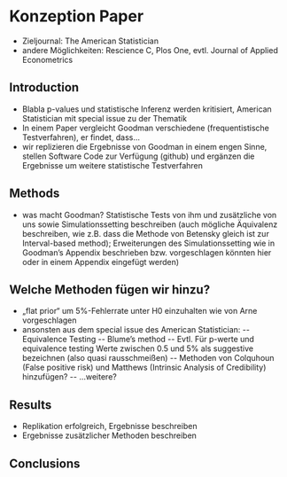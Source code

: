 # Konzeption Paper

- Zieljournal: The American Statistician
- andere Möglichkeiten: Rescience C, Plos One, evtl. Journal of Applied Econometrics


## Introduction
- Blabla p-values und statistische Inferenz werden kritisiert, American Statistician mit special issue zu der Thematik
- In einem Paper vergleicht Goodman verschiedene (frequentistische Testverfahren), er findet, dass…
- wir replizieren die Ergebnisse von Goodman in einem engen Sinne, stellen Software Code zur Verfügung (github) und ergänzen die Ergebnisse um weitere statistische Testverfahren

## Methods
- was macht Goodman? Statistische Tests von ihm und zusätzliche von uns sowie Simulationssetting beschreiben (auch mögliche Äquivalenz beschreiben, wie z.B. dass die Methode von Betensky gleich ist zur Interval-based method); Erweiterungen des Simulationssetting wie in Goodman’s Appendix beschrieben bzw. vorgeschlagen könnten hier oder in einem Appendix eingefügt werden)

## Welche Methoden fügen wir hinzu?
- „flat prior“ um 5%-Fehlerrate unter H0 einzuhalten wie von Arne vorgeschlagen
- ansonsten aus dem special issue des American Statistician:
-- Equivalence Testing
-- Blume’s method 
-- Evtl. Für p-werte und equivalence testing Werte zwischen 0.5 und 5% als suggestive bezeichnen (also quasi rausschmeißen)
-- Methoden von Colquhoun (False positive risk) und Matthews (Intrinsic Analysis of Credibility) hinzufügen?
-- ...weitere?

## Results
- Replikation erfolgreich, Ergebnisse beschreiben
- Ergebnisse zusätzlicher Methoden beschreiben

## Conclusions

